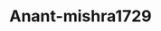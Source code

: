 ---
title: Anant-mishra1729
github: https://github.com/Anant-mishra1729
mode: dark
transition: 1s
score: 97
archetype:
- Little Bit of Everything
- Dynamic
- Editor’s Choice
---
